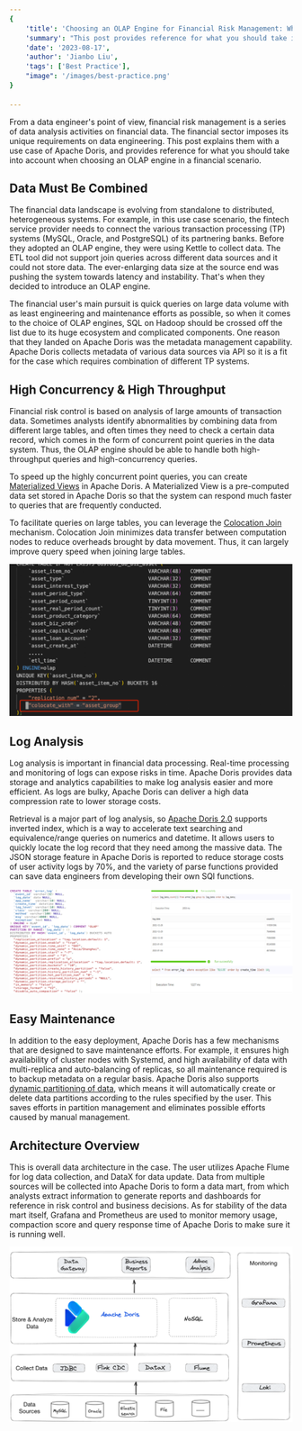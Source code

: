 ```yaml
---
{
    'title': 'Choosing an OLAP Engine for Financial Risk Management: What to Consider?',
    'summary': "This post provides reference for what you should take into account when choosing an OLAP engine in a financial scenario.",
    'date': '2023-08-17',
    'author': 'Jianbo Liu',
    'tags': ['Best Practice'],
    "image": '/images/best-practice.png'
}

---
```


<!-- 
Licensed to the Apache Software Foundation (ASF) under one
or more contributor license agreements.  See the NOTICE file
distributed with this work for additional information
regarding copyright ownership.  The ASF licenses this file
to you under the Apache License, Version 2.0 (the
"License"); you may not use this file except in compliance
with the License.  You may obtain a copy of the License at

  http://www.apache.org/licenses/LICENSE-2.0

Unless required by applicable law or agreed to in writing,
software distributed under the License is distributed on an
"AS IS" BASIS, WITHOUT WARRANTIES OR CONDITIONS OF ANY
KIND, either express or implied.  See the License for the
specific language governing permissions and limitations
under the License.
-->



From a data engineer's point of view, financial risk management is a series of data analysis activities on financial data. The financial sector imposes its unique requirements on data engineering. This post explains them with a use case of Apache Doris, and provides reference for what you should take into account when choosing an OLAP engine in a financial scenario. 

## Data Must Be Combined

The financial data landscape is evolving from standalone to distributed, heterogeneous systems. For example, in this use case scenario, the fintech service provider needs to connect the various transaction processing (TP) systems (MySQL, Oracle, and PostgreSQL) of its partnering banks. Before they adopted an OLAP engine, they were using Kettle to collect data. The ETL tool did not support join queries across different data sources and it could not store data. The ever-enlarging data size at the source end was pushing the system towards latency and instability. That's when they decided to introduce an OLAP engine.

The financial user's main pursuit is quick queries on large data volume with as least engineering and maintenance efforts as possible, so when it comes to the choice of OLAP engines, SQL on Hadoop should be crossed off the list due to its huge ecosystem and complicated components. One reason that they landed on Apache Doris was the metadata management capability. Apache Doris collects metadata of various data sources via API so it is a fit for the case which requires combination of different TP systems. 

## High Concurrency & High Throughput

Financial risk control is based on analysis of large amounts of transaction data. Sometimes analysts identify abnormalities by combining data from different large tables, and often times they need to check a certain data record, which comes in the form of concurrent point queries in the data system. Thus, the OLAP engine should be able to handle both high-throughput queries and high-concurrency queries. 

To speed up the highly concurrent point queries, you can create [Materialized Views](https://doris.apache.org/docs/dev/query-acceleration/materialized-view/) in Apache Doris. A Materialized View is a pre-computed data set stored in Apache Doris so that the system can respond much faster to queries that are frequently conducted. 

To facilitate queries on large tables, you can leverage the [Colocation Join](https://doris.apache.org/docs/dev/query-acceleration/join-optimization/colocation-join/) mechanism. Colocation Join minimizes data transfer between computation nodes to reduce overheads brought by data movement. Thus, it can largely improve query speed when joining large tables.

![colocation-join](../static/images/Xingyun_1.png)

## Log Analysis

Log analysis is important in financial data processing. Real-time processing and monitoring of logs can expose risks in time. Apache Doris provides data storage and analytics capabilities to make log analysis easier and more efficient. As logs are bulky, Apache Doris can deliver a high data compression rate to lower storage costs. 

Retrieval is a major part of log analysis, so [Apache Doris 2.0](https://doris.apache.org/docs/dev/releasenotes/release-2.0.0) supports inverted index, which is a way to accelerate text searching and equivalence/range queries on numerics and datetime. It allows users to quickly locate the log record that they need among the massive data. The JSON storage feature in Apache Doris is reported to reduce storage costs of user activity logs by 70%, and the variety of parse functions provided can save data engineers from developing their own SQl functions. 

![log-analysis](../static/images/Xingyun_2.png)

## Easy Maintenance

In addition to the easy deployment, Apache Doris has a few mechanisms that are designed to save maintenance efforts. For example, it ensures high availability of cluster nodes with Systemd, and high availability of data with multi-replica and auto-balancing of replicas, so all maintenance required is to backup metadata on a regular basis. Apache Doris also supports [dynamic partitioning of data](https://doris.apache.org/docs/dev/advanced/partition/dynamic-partition/), which means it will automatically create or delete data partitions according to the rules specified by the user. This saves efforts in partition management and eliminates possible efforts caused by manual management.

## Architecture Overview

This is overall data architecture in the case. The user utilizes Apache Flume for log data collection, and DataX for data update. Data from multiple sources will be collected into Apache Doris to form a data mart, from which analysts extract information to generate reports and dashboards for reference in risk control and business decisions. As for stability of the data mart itself, Grafana and Prometheus are used to monitor memory usage, compaction score and query response time of Apache Doris to make sure it is running well.

![data-architecture](../static/images/Xingyun_3.png)
